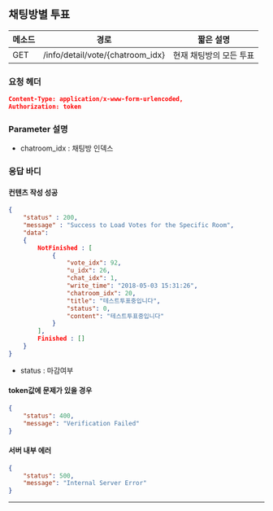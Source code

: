 ## 채팅방별 투표

| 메소드 | 경로                             | 짧은 설명               |
| ------ | -------------------------------- | ----------------------- |
| GET    | /info/detail/vote/{chatroom_idx} | 현재 채팅방의 모든 투표 |

### 요청 헤더

```json
Content-Type: application/x-www-form-urlencoded,
Authorization: token
```

### Parameter 설명

* chatroom_idx : 채팅방 인덱스

### 응답 바디

#### 컨텐츠 작성 성공

```json
{
    "status" : 200,
    "message" : "Success to Load Votes for the Specific Room",
  	"data": 
    {
        NotFinished : [
            {
                "vote_idx": 92,
                "u_idx": 26,
                "chat_idx": 1,
                "write_time": "2018-05-03 15:31:26",
                "chatroom_idx": 20,
                "title": "테스트투표중입니다",
                "status": 0,
                "content": "테스트투표중입니다"
            }
        ],
        Finished : []
    }
}
```

* status : 마감여부

#### token값에 문제가 있을 경우

```json
{
    "status": 400,
    "message": "Verification Failed"
}
```

#### 서버 내부 에러

```json
{
    "status": 500,
    "message": "Internal Server Error"
}
```
------